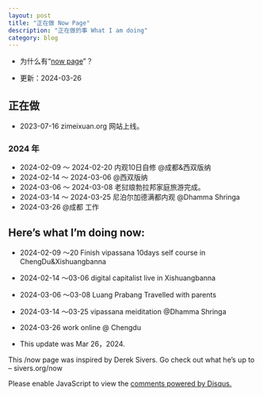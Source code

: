```yaml
---
layout: post
title: "正在做 Now Page"
description: "正在做的事 What I am doing"
category: blog
---
```



- 为什么有“[now page](http://nownownow.com/about)”？


- 更新：2024-03-26


## 正在做

- 2023-07-16 zimeixuan.org 网站上线。
  
### 2024 年

- 2024-02-09 ～ 2024-02-20 内观10日自修 @成都&西双版纳
- 2024-02-14 ～ 2024-03-06 @西双版纳
- 2024-03-06 ～ 2024-03-08 老挝琅勃拉邦家庭旅游完成。
- 2024-03-14 ～ 2024-03-25 尼泊尔加德满都内观 @Dhamma Shringa
- 2024-03-26     @成都      工作   




## Here’s what I’m doing now:

- 2024-02-09 ～20  Finish vipassana 10days self course in ChengDu&Xishuangbanna

- 2024-02-14 ～03-06 digital capitalist live in Xishuangbanna
- 2024-03-06 ～03-08 Luang Prabang Travelled with parents
- 2024-03-14 ～03-25 vipassana meiditation @Dhamma Shringa
- 2024-03-26         work online @ Chengdu

  
- This update was Mar 26，2024.

This /now page was inspired by Derek Sivers. Go check out what he’s up to – sivers.org/now 


<div id="disqus_thread"></div>
<script>

/**
*  RECOMMENDED CONFIGURATION VARIABLES: EDIT AND UNCOMMENT THE SECTION BELOW TO INSERT DYNAMIC VALUES FROM YOUR PLATFORM OR CMS.
*  LEARN WHY DEFINING THESE VARIABLES IS IMPORTANT: https://disqus.com/admin/universalcode/#configuration-variables*/
/*
var disqus_config = function () {
this.page.url = https://violettianjie.github.io;  // Replace PAGE_URL with your page's canonical URL variable
this.page.identifier = https://violettianjie.github.io; // Replace PAGE_IDENTIFIER with your page's unique identifier variable
};
*/
(function() { // DON'T EDIT BELOW THIS LINE
var d = document, s = d.createElement('script');
s.src = 'https://https-violettianjie-github-io-1.disqus.com/embed.js';
s.setAttribute('data-timestamp', +new Date());
(d.head || d.body).appendChild(s);
})();
</script>
<noscript>Please enable JavaScript to view the <a href="https://disqus.com/?ref_noscript">comments powered by Disqus.</a></noscript>


